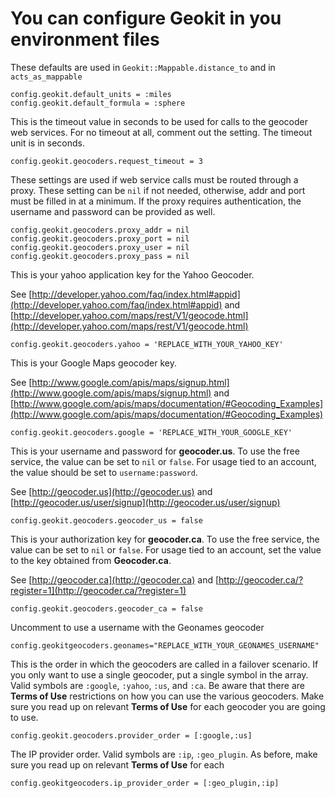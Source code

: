 # You can configure Geokit in you environment files

These defaults are used in `Geokit::Mappable.distance_to` and in `acts_as_mappable`

    config.geokit.default_units = :miles
    config.geokit.default_formula = :sphere

This is the timeout value in seconds to be used for calls to the geocoder web services.  For no timeout at all, comment out the setting.  The timeout unit is in seconds.

    config.geokit.geocoders.request_timeout = 3

These settings are used if web service calls must be routed through a proxy.
These setting can be `nil` if not needed, otherwise, addr and port must be  filled in at a minimum.  If the proxy requires authentication, the username and password can be provided as well.

    config.geokit.geocoders.proxy_addr = nil
    config.geokit.geocoders.proxy_port = nil
    config.geokit.geocoders.proxy_user = nil
    config.geokit.geocoders.proxy_pass = nil

This is your yahoo application key for the Yahoo Geocoder.

See [http://developer.yahoo.com/faq/index.html#appid](http://developer.yahoo.com/faq/index.html#appid)
and [http://developer.yahoo.com/maps/rest/V1/geocode.html](http://developer.yahoo.com/maps/rest/V1/geocode.html)

    config.geokit.geocoders.yahoo = 'REPLACE_WITH_YOUR_YAHOO_KEY'

This is your Google Maps geocoder key.

See [http://www.google.com/apis/maps/signup.html](http://www.google.com/apis/maps/signup.html)
and [http://www.google.com/apis/maps/documentation/#Geocoding_Examples](http://www.google.com/apis/maps/documentation/#Geocoding_Examples)

    config.geokit.geocoders.google = 'REPLACE_WITH_YOUR_GOOGLE_KEY'

This is your username and password for **geocoder.us**.
To use the free service, the value can be set to `nil` or `false`.
For usage tied to an account, the value should be set to `username:password`.

See [http://geocoder.us](http://geocoder.us)
and [http://geocoder.us/user/signup](http://geocoder.us/user/signup)

    config.geokit.geocoders.geocoder_us = false

This is your authorization key for **geocoder.ca**.
To use the free service, the value can be set to `nil` or `false`.  For  usage tied to an account, set the value to the key obtained from
**Geocoder.ca**.

See [http://geocoder.ca](http://geocoder.ca)
and [http://geocoder.ca/?register=1](http://geocoder.ca/?register=1)

    config.geokit.geocoders.geocoder_ca = false

Uncomment to use a username with the Geonames geocoder

    config.geokitgeocoders.geonames="REPLACE_WITH_YOUR_GEONAMES_USERNAME"

This is the order in which the geocoders are called in a failover scenario.
If you only want to use a single geocoder, put a single symbol in the array.
Valid symbols are `:google`, `:yahoo`, `:us`, and `:ca`.
Be aware that there are **Terms of Use** restrictions on how you can use the various geocoders.  Make sure you read up on relevant **Terms of Use** for each geocoder you are going to use.

    config.geokit.geocoders.provider_order = [:google,:us]

The IP provider order. Valid symbols are `:ip`, `:geo_plugin`.
As before, make sure you read up on relevant **Terms of Use** for each

    config.geokitgeocoders.ip_provider_order = [:geo_plugin,:ip]


